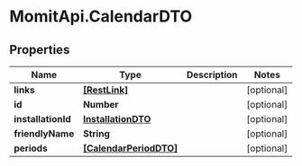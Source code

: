 # MomitApi.CalendarDTO

## Properties
Name | Type | Description | Notes
------------ | ------------- | ------------- | -------------
**links** | [**[RestLink]**](RestLink.md) |  | [optional] 
**id** | **Number** |  | [optional] 
**installationId** | [**InstallationDTO**](InstallationDTO.md) |  | [optional] 
**friendlyName** | **String** |  | [optional] 
**periods** | [**[CalendarPeriodDTO]**](CalendarPeriodDTO.md) |  | [optional] 


